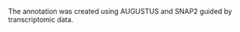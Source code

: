 [//]: # (Created by ./bin/manage_files.pl from ./species/Pristionchus_exspectatus/PRJEB24288/Pristionchus_exspectatus_PRJEB24288.annotation.html on Thu Jun 11 13:45:22 2020)
The annotation was created using AUGUSTUS and SNAP2 guided by transcriptomic data.
